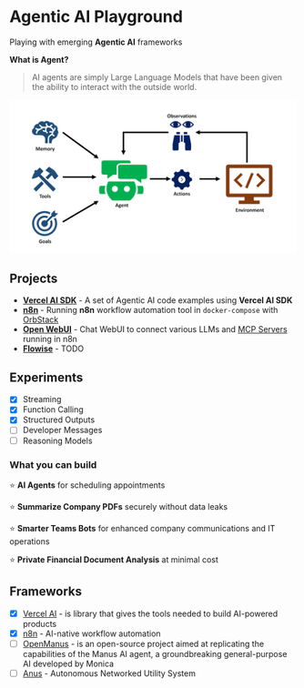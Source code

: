 # Agentic AI Playground

Playing with emerging **Agentic AI** frameworks

**What is Agent?**

> AI agents are simply Large Language Models that have been given the ability to interact with the outside world.

![image info](./docs/images/what-is-agent.png)

## Projects

- **[Vercel AI SDK](./docs/ai-sdk.md)** - A set of Agentic AI code examples using **Vercel AI SDK**
- **[n8n](./docs/n8n.md)** - Running **n8n** workflow automation tool in `docker-compose` with [OrbStack](https://docs.orbstack.dev/docker/domains)
- **[Open WebUI](https://openwebui.com/)** - Chat WebUI to connect various LLMs and [MCP Servers](https://docs.openwebui.com/openapi-servers/mcp/) running in n8n
- **[Flowise](https://flowiseai.com/)** - TODO

## Experiments

- [x] Streaming
- [x] Function Calling
- [x] Structured Outputs
- [ ] Developer Messages
- [ ] Reasoning Models

### What you can build

⭐️ **AI Agents** for scheduling appointments

⭐️ **Summarize Company PDFs** securely without data leaks

⭐️ **Smarter Teams Bots** for enhanced company communications and IT operations

⭐️ **Private Financial Document Analysis** at minimal cost

## Frameworks

- [x] [Vercel AI](https://sdk.vercel.ai/) - is library that gives the tools needed to build AI-powered products
- [x] [n8n](https://n8n.io/) - AI-native workflow automation
- [ ] [OpenManus](https://github.com/henryalps/OpenManus) - is an open-source project aimed at replicating the capabilities of the Manus AI agent, a groundbreaking general-purpose AI developed by Monica
- [ ] [Anus](https://github.com/nikmcfly/ANUS) - Autonomous Networked Utility System

